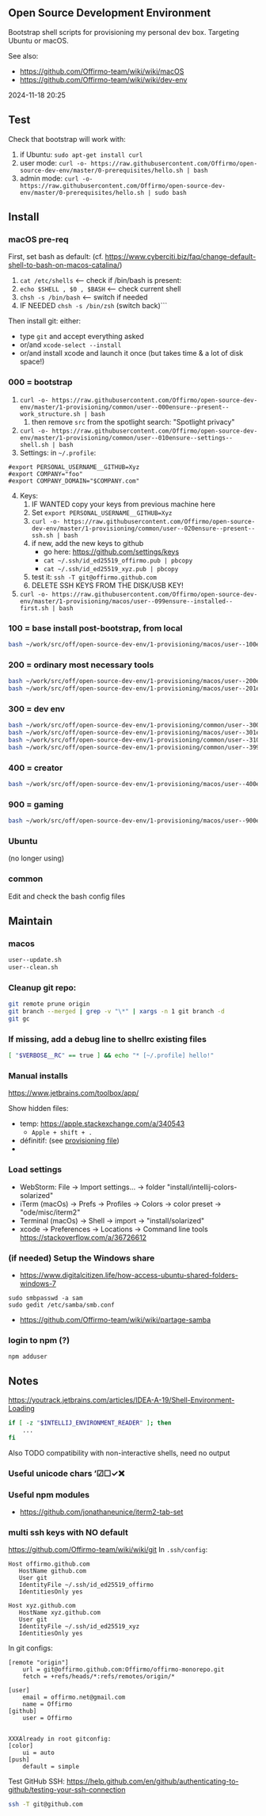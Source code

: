 ## Open Source Development Environment

Bootstrap shell scripts for provisioning my personal dev box. Targeting Ubuntu or macOS.

See also:
* https://github.com/Offirmo-team/wiki/wiki/macOS
* https://github.com/Offirmo-team/wiki/wiki/dev-env

2024-11-18 20:25

## Test

Check that bootstrap will work with:

1. if Ubuntu: `sudo apt-get install curl`
2. user mode: `curl -o- https://raw.githubusercontent.com/Offirmo/open-source-dev-env/master/0-prerequisites/hello.sh | bash`
3. admin mode: `curl -o- https://raw.githubusercontent.com/Offirmo/open-source-dev-env/master/0-prerequisites/hello.sh | sudo bash`

## Install

### macOS pre-req

First, set bash as default: (cf. <https://www.cyberciti.biz/faq/change-default-shell-to-bash-on-macos-catalina/>)
1. `cat /etc/shells` <-- check if /bin/bash is present:
2. `echo $SHELL , $0 , $BASH` <-- check current shell
3. `chsh -s /bin/bash` <-- switch if needed
4. IF NEEDED `chsh -s /bin/zsh` (switch back)```

Then install git: either:
- type `git` and accept everything asked
- or/and `xcode-select --install`
- or/and install xcode and launch it once (but takes time & a lot of disk space!)

### 000 = bootstrap

1. `curl -o- https://raw.githubusercontent.com/Offirmo/open-source-dev-env/master/1-provisioning/common/user--000ensure--present--work_structure.sh | bash`
   1. then remove `src` from the spotlight search: "Spotlight privacy"
2. `curl -o- https://raw.githubusercontent.com/Offirmo/open-source-dev-env/master/1-provisioning/common/user--010ensure--settings--shell.sh | bash`
3. Settings: in `~/.profile`:
```
#export PERSONAL_USERNAME__GITHUB=Xyz
#export COMPANY="foo"
#export COMPANY_DOMAIN="$COMPANY.com"
```
4. Keys:
   1. IF WANTED copy your keys from previous machine here
   2. Set `export PERSONAL_USERNAME__GITHUB=Xyz`
   3. `curl -o- https://raw.githubusercontent.com/Offirmo/open-source-dev-env/master/1-provisioning/common/user--020ensure--present--ssh.sh | bash`
   4. if new, add the new keys to github
      * go here: https://github.com/settings/keys
      * `cat ~/.ssh/id_ed25519_offirmo.pub | pbcopy`
      * `cat ~/.ssh/id_ed25519_xyz.pub | pbcopy`
   5. test it: `ssh -T git@offirmo.github.com`
   6. DELETE SSH KEYS FROM THE DISK/USB KEY!
4. `curl -o- https://raw.githubusercontent.com/Offirmo/open-source-dev-env/master/1-provisioning/macos/user--099ensure--installed--first.sh | bash`

### 100 = base install post-bootstrap, from local

```bash
bash ~/work/src/off/open-source-dev-env/1-provisioning/macos/user--100ensure--settings.sh
```

### 200 = ordinary most necessary tools

```bash
bash ~/work/src/off/open-source-dev-env/1-provisioning/macos/user--200ensure--installed--daily-life-utils.sh
bash ~/work/src/off/open-source-dev-env/1-provisioning/macos/user--201ensure--installed--fonts.sh
```

### 300 = dev env

```bash
bash ~/work/src/off/open-source-dev-env/1-provisioning/common/user--300ensure--installed--dev-env--common.sh
bash ~/work/src/off/open-source-dev-env/1-provisioning/macos/user--301ensure--installed--dev-env--tools.sh
bash ~/work/src/off/open-source-dev-env/1-provisioning/common/user--310ensure--installed--dev-env--js.sh
bash ~/work/src/off/open-source-dev-env/1-provisioning/common/user--399ensure--cloned--common_offirmo_repos.sh
```

### 400 = creator
```bash
bash ~/work/src/off/open-source-dev-env/1-provisioning/macos/user--400ensure--installed--tools.sh
```

### 900 = gaming
```bash
bash ~/work/src/off/open-source-dev-env/1-provisioning/macos/user--900ensure--installed--gaming.sh
```

### Ubuntu
(no longer using)

### common
Edit and check the bash config files


## Maintain

### macos

```bash
user--update.sh
user--clean.sh
```

### Cleanup git repo:

```bash
git remote prune origin
git branch --merged | grep -v "\*" | xargs -n 1 git branch -d
git gc
```

### If missing, add a debug line to shellrc existing files
```bash
[ "$VERBOSE__RC" == true ] && echo "* [~/.profile] hello!"
```

### Manual installs
https://www.jetbrains.com/toolbox/app/


Show hidden files:
* temp: <https://apple.stackexchange.com/a/340543>
	* `Apple + shift + .`
* définitif: (see [provisioning file](./1-provisioning/macos/user--100ensure--settings.sh))
*
### Load settings
* WebStorm: File -> Import settings... -> folder "install/intellij-colors-solarized"
* iTerm (macOs) -> Prefs -> Profiles -> Colors -> color preset -> "ode/misc/iterm2"
* Terminal (macOs) -> Shell -> import -> "install/solarized"
* xcode -> Preferences -> Locations -> Command line tools  https://stackoverflow.com/a/36726612

### (if needed) Setup the Windows share
* https://www.digitalcitizen.life/how-access-ubuntu-shared-folders-windows-7
```
sudo smbpasswd -a sam
sudo gedit /etc/samba/smb.conf
```
* https://github.com/Offirmo-team/wiki/wiki/partage-samba

### login to npm (?)
```
npm adduser
```



## Notes

https://youtrack.jetbrains.com/articles/IDEA-A-19/Shell-Environment-Loading
```bash
if [ -z "$INTELLIJ_ENVIRONMENT_READER" ]; then
	...
fi
```

Also TODO compatibility with non-interactive shells, need no output

### Useful unicode chars ’☑☐✓❌

### Useful npm modules
* https://github.com/jonathaneunice/iterm2-tab-set

### multi ssh keys with NO default
https://github.com/Offirmo-team/wiki/wiki/git
In `.ssh/config`:

```
Host offirmo.github.com
   HostName github.com
   User git
   IdentityFile ~/.ssh/id_ed25519_offirmo
   IdentitiesOnly yes

Host xyz.github.com
   HostName xyz.github.com
   User git
   IdentityFile ~/.ssh/id_ed25519_xyz
   IdentitiesOnly yes
```

In git configs:
```
[remote "origin"]
	url = git@offirmo.github.com:Offirmo/offirmo-monorepo.git
	fetch = +refs/heads/*:refs/remotes/origin/*

[user]
	email = offirmo.net@gmail.com
	name = Offirmo
[github]
	user = Offirmo


XXXAlready in root gitconfig:
[color]
	ui = auto
[push]
	default = simple
```

Test GitHub SSH: https://help.github.com/en/github/authenticating-to-github/testing-your-ssh-connection
```bash
ssh -T git@github.com
```
